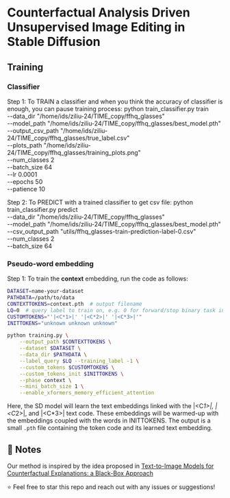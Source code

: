 # Counterfactual Analysis Driven Unsupervised Image Editing in Stable Diffusion

## Training

### Classifier
Step 1: To TRAIN a classifier and when you think the accuracy of classifier is enough, you can pause training process:
python train_classifier.py train \
   --data_dir "/home/ids/ziliu-24/TIME_copy/ffhq_glasses" \
   --model_path "/home/ids/ziliu-24/TIME_copy/ffhq_glasses/best_model.pth" \
   --output_csv_path "/home/ids/ziliu-24/TIME_copy/ffhq_glasses/true_label.csv" \
   --plots_path "/home/ids/ziliu-24/TIME_copy/ffhq_glasses/training_plots.png" \
   --num_classes 2 \
   --batch_size 64 \
   --lr 0.0001 \
   --epochs 50 \
   --patience 10

Step 2: To PREDICT with a trained classifier to get csv file:
python train_classifier.py predict \
   --data_dir "/home/ids/ziliu-24/TIME_copy/ffhq_glasses" \
   --model_path "/home/ids/ziliu-24/TIME_copy/ffhq_glasses/best_model.pth" \
   --csv_output_path "utils/ffhq_glasses-train-prediction-label-0.csv" \
   --num_classes 2 \
   --batch_size 64

### Pseudo-word embedding
Step 1: To train the **context** embedding, run the code as follows:

```bash
DATASET=name-your-dataset
PATHDATA=/path/to/data
CONTEXTTOKENS=context.pth  # output filename
LQ=0  # query label to train on, e.g. 0 for forward/stop binary task in bdd
CUSTOMTOKENS="'|<C*1>|' '|<C*2>|' '|<C*3>|'"
INITTOKENS="unknown unknown unknown"

python training.py \
    --output_path $CONTEXTTOKENS \
    --dataset $DATASET \
    --data_dir $PATHDATA \
    --label_query $LQ --training_label -1 \
    --custom_tokens $CUSTOMTOKENS \
    --custom_tokens_init $INITTOKENS \
    --phase context \
    --mini_batch_size 1 \
    --enable_xformers_memory_efficient_attention
```
Here, the SD model will learn the text embeddings linked with the |<C*1>|, |<C*2>|, and |<C*3>| text code. These embeddings will be warmed-up with the embeddings coupled with the words in INITTOKENS. The output is a small ``.pth`` file containing the token code and its learned text embedding.

## 📝 Notes
Our method is inspired by the idea proposed in [Text-to-Image Models for Counterfactual Explanations: a Black-Box Approach](https://arxiv.org/abs/2309.07944)

⭐️ Feel free to star this repo and reach out with any issues or suggestions!
